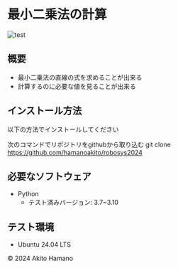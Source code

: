 # 最小二乗法の計算
![test](https://github.com/hamanoakito/robosys2024/actions/workflows/test.yml/badge.svg)

## 概要
- 最小二乗法の直線の式を求めることが出来る
- 計算するのに必要な値を見ることが出来る

## インストール方法
以下の方法でインストールしてください

次のコマンドでリポジトリをgithubから取り込む
 git clone https://github.com/hamanoakito/robosys2024

## 必要なソフトウェア
- Python 
  - テスト済みバージョン: 3.7~3.10

## テスト環境
- Ubuntu 24.04 LTS

© 2024 Akito Hamano
